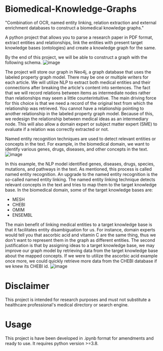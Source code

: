 # Biomedical-Knowledge-Graphs
"Combination of OCR, named entity linking, relation extraction and external enrichment databases to construct a biomedical knowledge graphs."

A python project that allows you to parse a research paper in PDF format, extract entities and relationships, link the entities with present target knowledge bases (ontologies) and create a knowledge graph for the same.

By the end of this project, we will be able to construct a graph with the following schema.
![image](https://user-images.githubusercontent.com/130223304/235447785-fe4a6910-6a83-4005-8746-d8768c5c8674.png)

The project will store our graph in Neo4j, a graph database that uses the labeled property graph model. There may be one or multiple writers for each article. We will utilize NLP to extract both medical entities and their connections after breaking the article's content into sentences. The fact that we will record relations between items as intermediate nodes rather than relationships may seem a little counterintuitive. The main driving force for this choice is that we need a record of the original text from which the relationship was retrieved. You cannot have a relationship pointing to another relationship in the labeled property graph model. Because of this, we redesign the relationship between medical ideas as an intermediary node. This will also allow a domain expert or subject matter expert (SME) to evaluate if a relation was correctly extracted or not.

Named entity recognition techniques are used to detect relevant entities or concepts in the text. For example, in the biomedical domain, we want to identify various genes, drugs, diseases, and other concepts in the text.
![image](https://user-images.githubusercontent.com/130223304/235448848-8cd37f74-d0a6-4e2d-9a90-909bfea69dc2.png)

In this example, the NLP model identified genes, diseases, drugs, species, mutations, and pathways in the text. As mentioned, this process is called named entity recognition. An upgrade to the named entity recognition is the so-called named entity linking. The named entity linking technique detects relevant concepts in the text and tries to map them to the target knowledge base. In the biomedical domain, some of the target knowledge bases are:

- MESH
- CHEBI
- OMIM
- ENSEMBL

The main benefit of linking medical entities to a target knowledge base is that it facilitates entity disambiguation for us. For instance, domain experts would tell you that ascorbic acid and vitamin C are the same thing, thus we don't want to represent them in the graph as different entities. The second justification is that by assigning ideas to a target knowledge base, we may improve our graph model by retrieving data from the target knowledge base about the mapped concepts. If we were to utilize the ascorbic acid example once more, we could quickly retrieve more data from the CHEBI database if we knew its CHEBI id.
![image](https://user-images.githubusercontent.com/130223304/235449032-a48d4ccd-b24e-43a8-bf9e-7acd16a63a75.png)

# Disclaimer
This project is intended for research purposes and must not substitute a healthcare professional's medical directory or search engine.
# Usage
This project is have been developed in .ipynb format for amendments and ready to use. It requires python version >=3.8.

